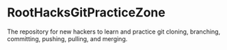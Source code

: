 # RootHacksGitPracticeZone
The repository for new hackers to learn and practice git cloning, branching, committing, pushing, pulling, and merging. 
